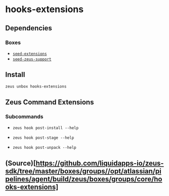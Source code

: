 
hooks-extensions 
====================




## Dependencies
### Boxes
* [`seed-extensions`](seed-extensions.md)
* [`seed-zeus-support`](seed-zeus-support.md)




## Install
```bash
zeus unbox hooks-extensions
```


## Zeus Command Extensions

### Subcommands
* ```zeus hook post-install --help```

* ```zeus hook post-stage --help```

* ```zeus hook post-unpack --help```


## (Source)[https://github.com/liquidapps-io/zeus-sdk/tree/master/boxes/groups//opt/atlassian/pipelines/agent/build/zeus/boxes/groups/core/hooks-extensions]
